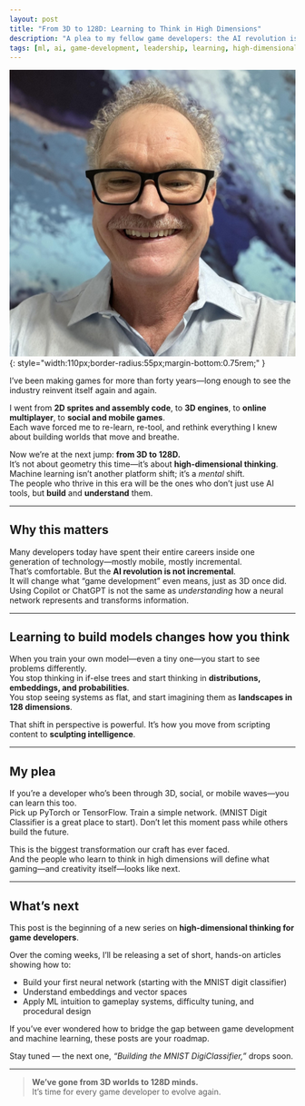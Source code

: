 ```yaml
---
layout: post
title: "From 3D to 128D: Learning to Think in High Dimensions"
description: "A plea to my fellow game developers: the AI revolution isn’t something to observe—it’s something to learn, build, and live inside."
tags: [ml, ai, game-development, leadership, learning, high-dimensional]
---
```

![Russ Patterson](/assets/images/russpatterson.jpg){: style="width:110px;border-radius:55px;margin-bottom:0.75rem;" }

I’ve been making games for more than forty years—long enough to see the industry reinvent itself again and again.

I went from **2D sprites and assembly code**, to **3D engines**, to **online multiplayer**, to **social and mobile games**.   
Each wave forced me to re-learn, re-tool, and rethink everything I knew about building worlds that move and breathe.

Now we’re at the next jump: **from 3D to 128D.**  
It’s not about geometry this time—it’s about **high-dimensional thinking**.  
Machine learning isn’t another platform shift; it’s a *mental* shift.  
The people who thrive in this era will be the ones who don’t just use AI tools, but **build** and **understand** them.

---

## Why this matters
Many developers today have spent their entire careers inside one generation of technology—mostly mobile, mostly incremental.  
That’s comfortable. But the **AI revolution is not incremental**.  
It will change what “game development” even means, just as 3D once did.  
Using Copilot or ChatGPT is not the same as *understanding* how a neural network represents and transforms information.

---

## Learning to build models changes how you think
When you train your own model—even a tiny one—you start to see problems differently.  
You stop thinking in if-else trees and start thinking in **distributions, embeddings, and probabilities**.  
You stop seeing systems as flat, and start imagining them as **landscapes in 128 dimensions**.

That shift in perspective is powerful. It’s how you move from scripting content to **sculpting intelligence**.

---

## My plea
If you’re a developer who’s been through 3D, social, or mobile waves—you can learn this too.  
Pick up PyTorch or TensorFlow. Train a simple network.  (MNIST Digit Classifier is a great place to start).
Don’t let this moment pass while others build the future.

This is the biggest transformation our craft has ever faced.  
And the people who learn to think in high dimensions will define what gaming—and creativity itself—looks like next.

---

## What’s next
This post is the beginning of a new series on **high-dimensional thinking for game developers**.

Over the coming weeks, I’ll be releasing a set of short, hands-on articles showing how to:
- Build your first neural network (starting with the MNIST digit classifier)  
- Understand embeddings and vector spaces  
- Apply ML intuition to gameplay systems, difficulty tuning, and procedural design  

If you’ve ever wondered how to bridge the gap between game development and machine learning, these posts are your roadmap.

Stay tuned — the next one, *“Building the MNIST DigiClassifier,”* drops soon.

---

> **We’ve gone from 3D worlds to 128D minds.**  
> It’s time for every game developer to evolve again.
